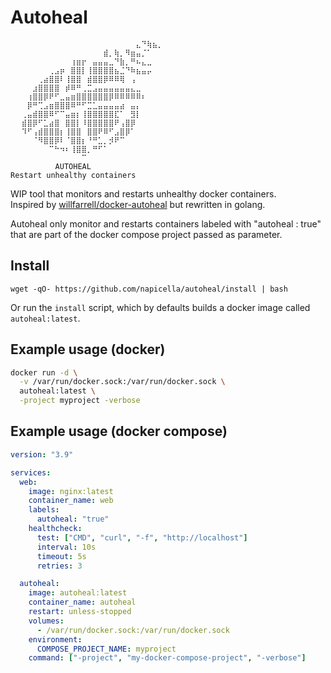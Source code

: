 # Autoheal

```
⠀⠀⠀⠀⠀⠀⠀⠀⠀⠀⠀⠀⠀⠀⠀⠀⠀⠀⠀⠀⠀⠀⠀⣄⠙⢷⣦⡀⠀⠀
⠀⠀⠀⠀⠀⠀⠀⠀⠀⠀⠀⠀⠀⠀⠀⠀⠀⣾⡀⢷⡀⠻⣶⣤⡈⠁⠀⠀
⠀⠀⠀⠀⠀⠀⠀⠀⠀⠀⠀⢰⣶⡖⠀⣤⣤⣤⣀⠙⣷⡀⠛⠦⣄⣀⠀⠀⠀⠀
⠀⠀⠀⠀⠀⠀⠀⢀⣠⡶⠀⣿⣿⡇⢸⣿⣿⣿⣿⣦⣈⠙⠷⣦⣤⡤⠀⠀⠀⠀
⠀⠀⠀⠀⠀⢀⣴⣿⣿⠇⢸⣿⣿⠀⣾⣿⣿⡿⠿⠿⢿⠀⢠⠀⠀⠀⠀⠀⠀⠀
⠀⠀⠀⠀⣰⣿⣿⣿⣿⠀⡾⠿⠛⢀⣉⣠⣤⣤⣤⣤⣤⣤⣄⣀⠀⠀⠀⠀⠀⠀
⠀⠀⠀⢰⣿⣿⡿⠟⠋⣀⣤⣶⣿⣿⣿⣿⣿⣿⡿⠿⠿⠿⠿⠿⠆⠀⠀⠀⠀⠀
⠀⠀⠀⡿⠛⢉⣠⣶⣿⣿⣿⠿⠛⠋⣉⣁⣤⣤⣤⣤⣴⠀⣤⡄⠀⠀⠀⠀⠀⠀
⠀⠀⢀⣤⣾⣿⣿⠿⠋⠉⣤⣶⡆⢸⣿⣿⣿⣿⣿⣏⠁⠀⣻⡇⠀⠀⠀⠀⠀⠀
⠀⠀⣾⣿⡿⠋⣁⣴⣿⠀⣿⣿⡇⠸⣿⣿⣿⣿⣿⠟⢠⣿⡿⠀⠀⠀⠀⠀⠀⠀
⠀⠀⠹⠋⢠⣾⣿⣿⣿⡆⢸⣿⣿⠀⣿⣿⠟⠿⠋⣠⣿⡿⠁⠀⠀⠀⠀⠀⠀⠀
⠀⠀⠀⠀⠈⠻⣿⣿⡿⠇⠈⣿⣿⡆⠘⠛⣁⡀⡺⠟⠉⠀⠀⠀⠀⠀⠀⠀⠀⠀
⠀⠀⠀⠀⠀⠀⠀⠉⠓⠲⠆⢸⣿⣿⡀⠛⠋⠁⠀⠀⠀⠀⠀⠀⠀⠀⠀⠀⠀⠀
⠀⠀⠀⠀⠀⠀⠀⠀⠀⠀⠀⠀⠀⠉⠀⠀⠀⠀⠀⠀⠀⠀⠀⠀⠀⠀⠀⠀⠀⠀
          AUTOHEAL
Restart unhealthy containers
```

WIP tool that monitors and restarts unhealthy docker containers.  
Inspired by [willfarrell/docker-autoheal](https://github.com/willfarrell/docker-autoheal) but rewritten in golang.

Autoheal only monitor and restarts containers labeled with "autoheal : true" that are part of the docker compose 
project passed as parameter.

## Install
```
wget -qO- https://github.com/napicella/autoheal/install | bash
```

Or run the `install` script, which by defaults builds a docker image called `autoheal:latest`.

## Example usage (docker)
```bash
docker run -d \
  -v /var/run/docker.sock:/var/run/docker.sock \
  autoheal:latest \
  -project myproject -verbose
```

## Example usage (docker compose)

```yaml
version: "3.9"

services:
  web:
    image: nginx:latest
    container_name: web
    labels:
      autoheal: "true"
    healthcheck:
      test: ["CMD", "curl", "-f", "http://localhost"]
      interval: 10s
      timeout: 5s
      retries: 3

  autoheal:
    image: autoheal:latest
    container_name: autoheal
    restart: unless-stopped
    volumes:
      - /var/run/docker.sock:/var/run/docker.sock
    environment:
      COMPOSE_PROJECT_NAME: myproject
    command: ["-project", "my-docker-compose-project", "-verbose"]
```
